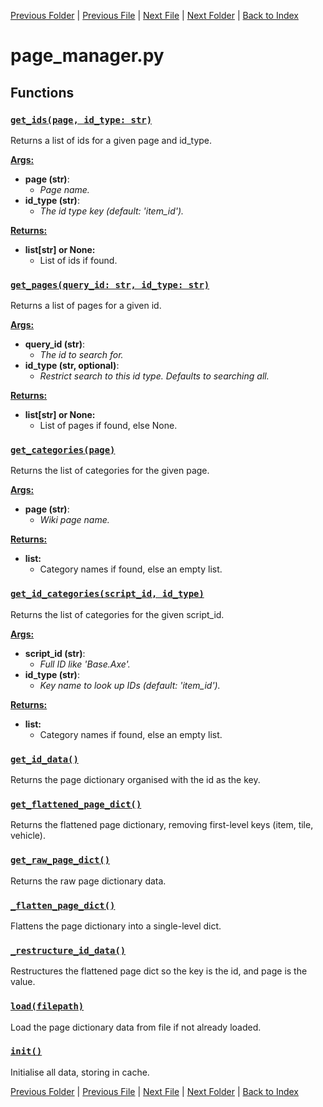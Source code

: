 [Previous Folder](../article_content/hotbar_slots_content.md) | [Previous File](logger.md) | [Next File](setup.md) | [Next Folder](../fluids/fluid_article.md) | [Back to Index](../../index.md)

# page_manager.py

## Functions

### [`get_ids(page, id_type: str)`](https://github.com/Vaileasys/pz-wiki_parser/blob/main/scripts/core/page_manager.py#L17)

Returns a list of ids for a given page and id_type.


<ins>**Args:**</ins>
  - **page (str)**:
      - _Page name._
  - **id_type (str)**:
      - _The id type key (default: 'item_id')._

<ins>**Returns:**</ins>
  - **list[str] or None:**
      - List of ids if found.

### [`get_pages(query_id: str, id_type: str)`](https://github.com/Vaileasys/pz-wiki_parser/blob/main/scripts/core/page_manager.py#L31)

Returns a list of pages for a given id.


<ins>**Args:**</ins>
  - **query_id (str)**:
      - _The id to search for._
  - **id_type (str, optional)**:
      - _Restrict search to this id type. Defaults to searching all._

<ins>**Returns:**</ins>
  - **list[str] or None:**
      - List of pages if found, else None.

### [`get_categories(page)`](https://github.com/Vaileasys/pz-wiki_parser/blob/main/scripts/core/page_manager.py#L57)

Returns the list of categories for the given page.


<ins>**Args:**</ins>
  - **page (str)**:
      - _Wiki page name._

<ins>**Returns:**</ins>
  - **list:**
      - Category names if found, else an empty list.

### [`get_id_categories(script_id, id_type)`](https://github.com/Vaileasys/pz-wiki_parser/blob/main/scripts/core/page_manager.py#L70)

Returns the list of categories for the given script_id.


<ins>**Args:**</ins>
  - **script_id (str)**:
      - _Full ID like 'Base.Axe'._
  - **id_type (str)**:
      - _Key name to look up IDs (default: 'item_id')._

<ins>**Returns:**</ins>
  - **list:**
      - Category names if found, else an empty list.

### [`get_id_data()`](https://github.com/Vaileasys/pz-wiki_parser/blob/main/scripts/core/page_manager.py#L89)

Returns the page dictionary organised with the id as the key.

### [`get_flattened_page_dict()`](https://github.com/Vaileasys/pz-wiki_parser/blob/main/scripts/core/page_manager.py#L97)

Returns the flattened page dictionary, removing first-level keys (item, tile, vehicle).

### [`get_raw_page_dict()`](https://github.com/Vaileasys/pz-wiki_parser/blob/main/scripts/core/page_manager.py#L105)

Returns the raw page dictionary data.

### [`_flatten_page_dict()`](https://github.com/Vaileasys/pz-wiki_parser/blob/main/scripts/core/page_manager.py#L111)

Flattens the page dictionary into a single-level dict.

### [`_restructure_id_data()`](https://github.com/Vaileasys/pz-wiki_parser/blob/main/scripts/core/page_manager.py#L120)

Restructures the flattened page dict so the key is the id, and page is the value.

### [`load(filepath)`](https://github.com/Vaileasys/pz-wiki_parser/blob/main/scripts/core/page_manager.py#L140)

Load the page dictionary data from file if not already loaded.

### [`init()`](https://github.com/Vaileasys/pz-wiki_parser/blob/main/scripts/core/page_manager.py#L147)

Initialise all data, storing in cache.



[Previous Folder](../article_content/hotbar_slots_content.md) | [Previous File](logger.md) | [Next File](setup.md) | [Next Folder](../fluids/fluid_article.md) | [Back to Index](../../index.md)

